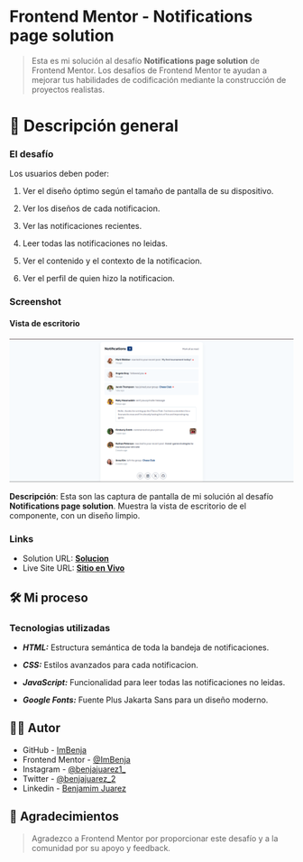 # Frontend Mentor - Notifications page solution

> Esta es mi solución al desafío **Notifications page solution** de Frontend Mentor. Los desafíos de Frontend Mentor te ayudan a mejorar tus habilidades de codificación mediante la construcción de proyectos realistas.

# 📖 Descripción general

### El desafío

Los usuarios deben poder:

1. Ver el diseño óptimo según el tamaño de pantalla de su dispositivo.

2. Ver los diseños de cada notificacion.

3. Ver las notificaciones recientes.

4. Leer todas las notificaciones no leidas.

5. Ver el contenido y el contexto de la notificacion.

6. Ver el perfil de quien hizo la notificacion.

### Screenshot

#### Vista de escritorio

![](../design/Results/Desktop-Result.png)

**Descripción**: Esta son las captura de pantalla de mi solución al desafío **Notifications page solution**. Muestra la vista de escritorio de el componente, con un diseño limpio.

### Links

- Solution URL: [**Solucion**](https://github.com/ImBenja/Frontend-Challenges/tree/main/Junior/Free/03-notifications-page-main)
- Live Site URL: [**Sitio en Vivo**](https://notificationss-page.netlify.app/)

## 🛠️ Mi proceso

### Tecnologias utilizadas

- **_HTML:_** Estructura semántica de toda la bandeja de notificaciones.

- **_CSS:_** Estilos avanzados para cada notificacion.

- **_JavaScript:_** Funcionalidad para leer todas las notificaciones no leidas.

- **_Google Fonts:_** Fuente Plus Jakarta Sans para un diseño moderno.

## 👨‍💻 Autor

- GitHub - [ImBenja](https://github.com/ImBenja)
- Frontend Mentor - [@ImBenja](https://www.frontendmentor.io/profile/ImBenja)
- Instagram - [@benjajuarez1\_](https://www.instagram.com/benjajuarez1_/?hl=es)
- Twitter - [@benjajuarez_2](https://x.com/benjajuarez_2)
- Linkedin - [Benjamim Juarez](https://www.linkedin.com/in/benjam%C3%ADn-ju%C3%A1rez-b712592b8/)

## 🙏 Agradecimientos

> Agradezco a Frontend Mentor por proporcionar este desafío y a la comunidad por su apoyo y feedback.
